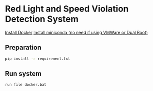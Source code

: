 # Red Light and Speed Violation Detection System


[Install Docker](https://docs.docker.com/engine/install/ubuntu/)
[Install miniconda (no need if using VMWare or Dual Boot)](https://www.anaconda.com/docs/getting-started/miniconda/install)


## Preparation
```bash
pip install -r requirement.txt
```


## Run system
```
run file docker.bat
```


